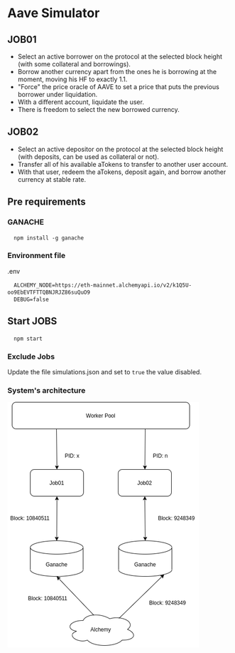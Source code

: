 # Aave Simulator

## JOB01

- Select an active borrower on the protocol at the selected block height (with some collateral and borrowings).
- Borrow another currency apart from the ones he is borrowing at the moment, moving his HF to exactly 1.1.
- "Force" the price oracle of AAVE to set a price that puts the previous borrower under liquidation.
- With a different account, liquidate the user.
- There is freedom to select the new borrowed currency.

## JOB02

- Select an active depositor on the protocol at the selected block height (with deposits, can be used as collateral or not).
- Transfer all of his available aTokens to transfer to another user account.
- With that user, redeem the aTokens, deposit again, and borrow another currency at stable rate.

## Pre requirements

### GANACHE

```
  npm install -g ganache
```

### Environment file

.env

```
  ALCHEMY_NODE=https://eth-mainnet.alchemyapi.io/v2/k1Q5U-oo9EbEVTFTTQBNJRJZ86suQuO9
  DEBUG=false
```

## Start JOBS

```
  npm start
```

### Exclude Jobs

Update the file simulations.json and set to `true` the value disabled.

### System's architecture

![architecture](/.statics/diagram.png)
